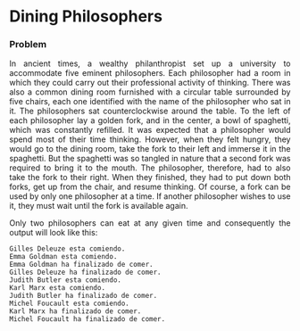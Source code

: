 # Dining Philosophers

### Problem
<p align="justify">In ancient times, a wealthy philanthropist set up a university to accommodate five eminent philosophers. Each philosopher had a room in which they could carry out their professional activity of thinking. There was also a common dining room furnished with a circular table surrounded by five chairs, each one identified with the name of the philosopher who sat in it. The philosophers sat counterclockwise around the table. To the left of each philosopher lay a golden fork, and in the center, a bowl of spaghetti, which was constantly refilled. It was expected that a philosopher would spend most of their time thinking. However, when they felt hungry, they would go to the dining room, take the fork to their left and immerse it in the spaghetti. But the spaghetti was so tangled in nature that a second fork was required to bring it to the mouth. The philosopher, therefore, had to also take the fork to their right. When they finished, they had to put down both forks, get up from the chair, and resume thinking. Of course, a fork can be used by only one philosopher at a time. If another philosopher wishes to use it, they must wait until the fork is available again.</p>

<p align="justify">Only two philosophers can eat at any given time and consequently the output will look like this:</p>


    Gilles Deleuze esta comiendo.
    Emma Goldman esta comiendo.
    Emma Goldman ha finalizado de comer.
    Gilles Deleuze ha finalizado de comer.
    Judith Butler esta comiendo.
    Karl Marx esta comiendo.
    Judith Butler ha finalizado de comer.
    Michel Foucault esta comiendo.
    Karl Marx ha finalizado de comer.
    Michel Foucault ha finalizado de comer.
